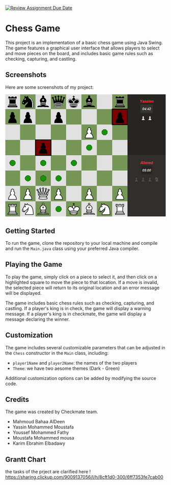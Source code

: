 [![Review Assignment Due Date](https://classroom.github.com/assets/deadline-readme-button-24ddc0f5d75046c5622901739e7c5dd533143b0c8e959d652212380cedb1ea36.svg)](https://classroom.github.com/a/s-rx3t9_)
# Chess Game 

This project is an implementation of a basic chess game using Java Swing. The game features a graphical user interface that allows players to select and move pieces on the board, and includes basic game rules such as checking, capturing, and castling.

## Screenshots

Here are some screenshots of my project:

![Screenshot 1](/1_deliverables/chess_board.PNG)

## Getting Started

To run the game, clone the repository to your local machine and compile and run the `Main.java` class using your preferred Java compiler.

## Playing the Game

To play the game, simply click on a piece to select it, and then click on a highlighted square to move the piece to that location. If a move is invalid, the selected piece will return to its original location and an error message will be displayed. 

The game includes basic chess rules such as checking, capturing, and castling. If a player's king is in check, the game will display a warning message. If a player's king is in checkmate, the game will display a message declaring the winner.

## Customization

The game includes several customizable parameters that can be adjusted in the `Chess` constructor in the `Main` class, including:

- `player1Name` and `player2Name`: the names of the two players
- `Theme`: we have two aesome themes (Dark - Green)

Additional customization options can be added by modifying the source code.

## Credits

The game was created by Checkmate team.
- Mahmoud Bahaa AlDeen
- Yassin Mohammed Moustafa
- Youssef Mohammed Fathy
- Moustafa Mohammed mousa
- Karim Ebrahim Elbadawy

## Grantt Chart
the tasks of the prject are clarified here !
https://sharing.clickup.com/9009137056/l/h/8cft1d0-300/6ff7353fe7cab00
